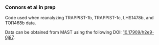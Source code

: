 ### Connors et al in prep

Code used when reanalyzing TRAPPIST-1b, TRAPPIST-1c, LHS1478b, and TOI1468b data.

Data can be obtained from MAST using the following DOI: [10.17909/h2e9-0j87](https://archive.stsci.edu/doi/resolve/resolve.html?doi=10.17909/h2e9-0j87).

